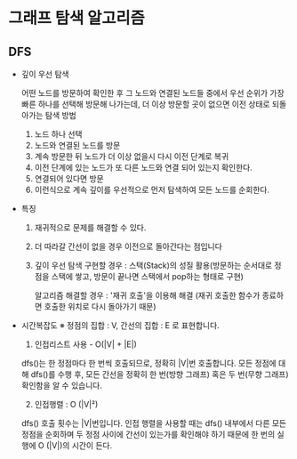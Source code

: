 # 그래프 탐색 알고리즘


## DFS

- 깊이 우선 탐색 

    어떤 노드를 방문하여 확인한 후 그 노드와 연결된 노드들 중에서 우선 순위가 가장 빠른 하나를 선택해 방문해 나가는데, 더 이상 방문할 곳이 없으면 이전 상태로 되돌아가는 탐색 방법

    1. 노드 하나 선택
    2. 노드와 연결된 노드를 방문
    3. 계속 방문한 뒤 노드가 더 이상 없을시 다시 이전 단계로 복귀
    4. 이전 단계에 있는 노드가 또 다른 노드와 연결 되어 있는지 확인한다.
    5. 연결되어 있다면 방문
    6. 이런식으로 계속 깊이를 우선적으로 먼저 탐색하여 모든 노드를 순회한다.

- 특징
    1. 재귀적으로 문제를 해결할 수 있다. 
    2. 더 따라갈 간선이 없을 경우 이전으로 돌아간다는 점입니다
    3.  깊이 우선 탐색 구현할 경우 : 스택(Stack)의 성질 활용(방문하는 순서대로 정점을 스택에 쌓고, 방문이 끝나면 스택에서 pop하는 형태로 구현)
        
        알고리즘 해결할 경우 : '재귀 호출'을 이용해 해결 (재귀 호출한 함수가 종료하면 호출한 위치로 다시 돌아가기 때문)



- 시간복잡도
    ※ 정점의 집합 : V,  간선의 집합 : E 로 표현합니다.

    1. 인접리스트 사용 - O(|V| + |E|)
    
    dfs()는 한 정점마다 한 번씩 호출되므로, 정확히 |V|번 호출합니다.
    모든 정점에 대해 dfs()를 수행 후, 모든 간선을 정확히 한 번(방향 그래프) 혹은 두 번(무향 그래프) 확인함을 알 수 있습니다.
    
    2. 인접행렬    : O (|V|²)

    dfs() 호출 횟수는 |V|번입니다.
    인접 행렬을 사용할 때는 dfs() 내부에서 다른 모든 정점을 순회하며 두 정점 사이에 간선이 있는가를 확인해야 하기 때문에 한 번의 실행에 O (|V|)의 시간이 든다.
